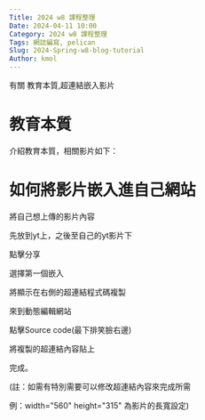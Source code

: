 ```yaml
---
Title: 2024 w8 課程整理
Date: 2024-04-11 10:00
Category: 2024 w8 課程整理
Tags: 網誌編寫, pelican
Slug: 2024-Spring-w8-blog-tutorial
Author: kmol
---
```


有關 教育本質,超連結嵌入影片

<!-- PELICAN_END_SUMMARY -->

# 教育本質
介紹教育本質，相關影片如下：



# 如何將影片嵌入進自己網站

將自己想上傳的影片內容

先放到yt上，之後至自己的yt影片下

點擊分享

選擇第一個嵌入

將顯示在右側的超連結程式碼複製

來到動態編輯網站

點擊Source code(最下排笑臉右邊)

將複製的超連結內容貼上

完成。

(註：如需有特別需要可以修改超連結內容來完成所需

例：width="560" height="315" 為影片的長寬設定)